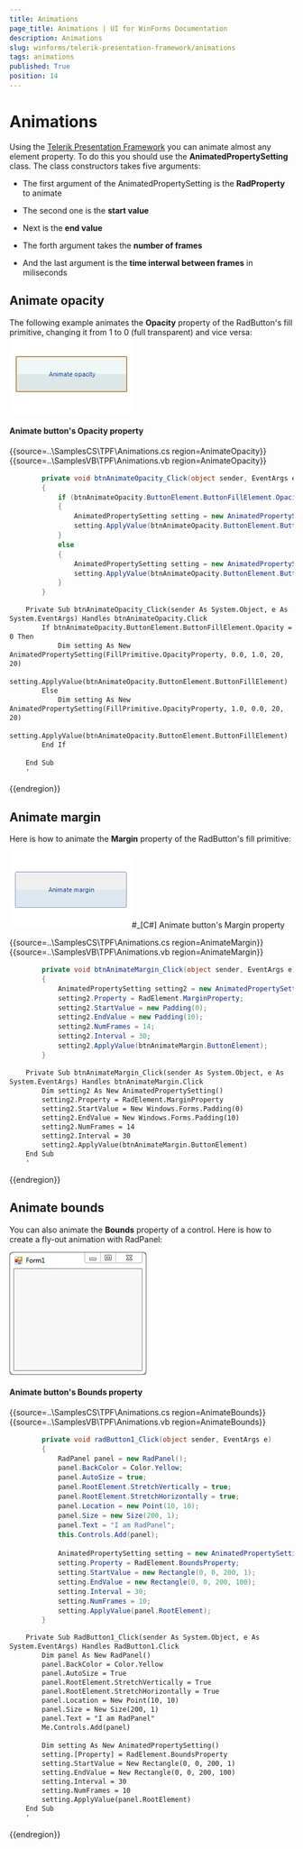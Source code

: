 ```yaml
---
title: Animations
page_title: Animations | UI for WinForms Documentation
description: Animations
slug: winforms/telerik-presentation-framework/animations
tags: animations
published: True
position: 14
---
```


# Animations



Using the [Telerik Presentation Framework](87f43b63-7fff-4b3c-b7c7-4830f1e63903) you can animate almost any element property. To do this you should use the __AnimatedPropertySetting__ class. The class constructors takes five arguments:
        

* The first argument of the AnimatedPropertySetting is the __RadProperty__ to animate

* The second one is the __start value__

* Next is the __end value__

* The forth argument takes the __number of frames__

* And the last argument is the __time interwal between frames__ in miliseconds

## Animate opacity

The following example animates the __Opacity__ property of the RadButton's fill primitive, changing it from 1 to 0 (full transparent) and vice versa:
![tpf-animations 001](images/tpf-animations001.gif)

#### Animate button's Opacity property

{{source=..\SamplesCS\TPF\Animations.cs region=AnimateOpacity}} 
{{source=..\SamplesVB\TPF\Animations.vb region=AnimateOpacity}} 

````C#
        private void btnAnimateOpacity_Click(object sender, EventArgs e)
        {
            if (btnAnimateOpacity.ButtonElement.ButtonFillElement.Opacity == 0)
            {
                AnimatedPropertySetting setting = new AnimatedPropertySetting(FillPrimitive.OpacityProperty, 0.0, 1.0, 20, 20);
                setting.ApplyValue(btnAnimateOpacity.ButtonElement.ButtonFillElement);
            }
            else
            {
                AnimatedPropertySetting setting = new AnimatedPropertySetting(FillPrimitive.OpacityProperty, 1.0, 0.0, 20, 20);
                setting.ApplyValue(btnAnimateOpacity.ButtonElement.ButtonFillElement);
            }
        }
````
````VB.NET
    Private Sub btnAnimateOpacity_Click(sender As System.Object, e As System.EventArgs) Handles btnAnimateOpacity.Click
        If btnAnimateOpacity.ButtonElement.ButtonFillElement.Opacity = 0 Then
            Dim setting As New AnimatedPropertySetting(FillPrimitive.OpacityProperty, 0.0, 1.0, 20, 20)
            setting.ApplyValue(btnAnimateOpacity.ButtonElement.ButtonFillElement)
        Else
            Dim setting As New AnimatedPropertySetting(FillPrimitive.OpacityProperty, 1.0, 0.0, 20, 20)
            setting.ApplyValue(btnAnimateOpacity.ButtonElement.ButtonFillElement)
        End If

    End Sub
    '
````

{{endregion}} 

## Animate margin

Here is how to animate the __Margin__ property of the RadButton's fill primitive:

![tpf-animations 002](images/tpf-animations002.gif)#_[C#] Animate button's Margin property

{{source=..\SamplesCS\TPF\Animations.cs region=AnimateMargin}} 
{{source=..\SamplesVB\TPF\Animations.vb region=AnimateMargin}} 

````C#
        private void btnAnimateMargin_Click(object sender, EventArgs e)
        {
            AnimatedPropertySetting setting2 = new AnimatedPropertySetting();
            setting2.Property = RadElement.MarginProperty;
            setting2.StartValue = new Padding(0);
            setting2.EndValue = new Padding(10);
            setting2.NumFrames = 14;
            setting2.Interval = 30;
            setting2.ApplyValue(btnAnimateMargin.ButtonElement);
        }
````
````VB.NET
    Private Sub btnAnimateMargin_Click(sender As System.Object, e As System.EventArgs) Handles btnAnimateMargin.Click
        Dim setting2 As New AnimatedPropertySetting()
        setting2.Property = RadElement.MarginProperty
        setting2.StartValue = New Windows.Forms.Padding(0)
        setting2.EndValue = New Windows.Forms.Padding(10)
        setting2.NumFrames = 14
        setting2.Interval = 30
        setting2.ApplyValue(btnAnimateMargin.ButtonElement)
    End Sub
    '
````

{{endregion}} 

## Animate bounds

You can also animate the __Bounds__ property of a control. Here is how to create a fly-out animation with RadPanel:

![tpf-animations 003](images/tpf-animations003.gif)

#### Animate button's Bounds property

{{source=..\SamplesCS\TPF\Animations.cs region=AnimateBounds}} 
{{source=..\SamplesVB\TPF\Animations.vb region=AnimateBounds}} 

````C#
        private void radButton1_Click(object sender, EventArgs e)
        {
            RadPanel panel = new RadPanel();
            panel.BackColor = Color.Yellow;
            panel.AutoSize = true;
            panel.RootElement.StretchVertically = true;
            panel.RootElement.StretchHorizontally = true;
            panel.Location = new Point(10, 10);
            panel.Size = new Size(200, 1);
            panel.Text = "I am RadPanel";
            this.Controls.Add(panel);

            AnimatedPropertySetting setting = new AnimatedPropertySetting();
            setting.Property = RadElement.BoundsProperty;
            setting.StartValue = new Rectangle(0, 0, 200, 1);
            setting.EndValue = new Rectangle(0, 0, 200, 100);
            setting.Interval = 30;
            setting.NumFrames = 10;
            setting.ApplyValue(panel.RootElement);
        }
````
````VB.NET
    Private Sub RadButton1_Click(sender As System.Object, e As System.EventArgs) Handles RadButton1.Click
        Dim panel As New RadPanel()
        panel.BackColor = Color.Yellow
        panel.AutoSize = True
        panel.RootElement.StretchVertically = True
        panel.RootElement.StretchHorizontally = True
        panel.Location = New Point(10, 10)
        panel.Size = New Size(200, 1)
        panel.Text = "I am RadPanel"
        Me.Controls.Add(panel)

        Dim setting As New AnimatedPropertySetting()
        setting.[Property] = RadElement.BoundsProperty
        setting.StartValue = New Rectangle(0, 0, 200, 1)
        setting.EndValue = New Rectangle(0, 0, 200, 100)
        setting.Interval = 30
        setting.NumFrames = 10
        setting.ApplyValue(panel.RootElement)
    End Sub
    '
````
{{endregion}}
